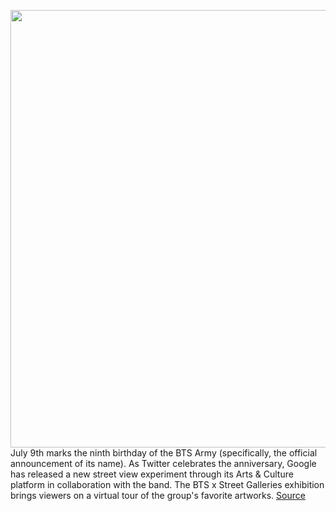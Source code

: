 <img src='https://cdn.vox-cdn.com/thumbor/R06o0y-YQsLVA39GzhMzpP9Yys8=/0x0:5358x3572/1200x800/filters:focal(2251x1358:3107x2214)/cdn.vox-cdn.com/uploads/chorus_image/image/71070394/1239728779.0.jpg' width='700px' /><br/>
July 9th marks the ninth birthday of the BTS Army (specifically, the official announcement of its name). As Twitter celebrates the anniversary, Google has released a new street view experiment through its Arts & Culture platform in collaboration with the band. The BTS x Street Galleries exhibition brings viewers on a virtual tour of the group's favorite artworks.
<a href='https://www.theverge.com/2022/7/8/23200526/bts-army-anniversary-street-view-tour-google'> Source <a/>